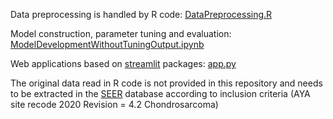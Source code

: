 Data preprocessing is handled by R code: [DataPreprocessing.R](DataPreprocessing.R)

Model construction, parameter tuning and evaluation: [ModelDevelopmentWithoutTuningOutput.ipynb](ModelDevelopmentWithoutTuningOutput.ipynb)

Web applications based on [streamlit](https://github.com/streamlit/streamlit) packages: [app.py](app.py)

The original data read in R code is not provided in this repository and needs to be extracted in the [SEER](https://seer.cancer.gov/) database according to inclusion criteria (AYA site recode 2020 Revision = 4.2 Chondrosarcoma)

